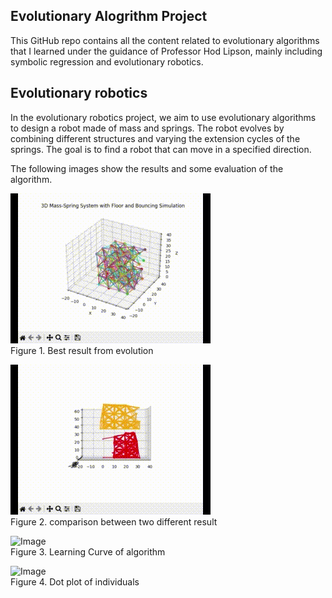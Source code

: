 ## Evolutionary Alogrithm Project

This GitHub repo contains all the content related to evolutionary algorithms that I learned under the guidance of Professor Hod Lipson, mainly including symbolic regression and evolutionary robotics.

## Evolutionary robotics
In the evolutionary robotics project, we aim to use evolutionary algorithms to design a robot made of mass and springs. The robot evolves by combining different structures and varying the extension cycles of the springs. The goal is to find a robot that can move in a specified direction.

The following images show the results and some evaluation of the algorithm.

![Image](https://github.com/Luohongsuyu/Evolutionary-Alogrithm-Project/blob/main/Image/GIF1.gif)<br>
Figure 1. Best result from evolution<br>

![Image](https://github.com/Luohongsuyu/Evolutionary-Alogrithm-Project/blob/main/Image/GIF2.gif)<br>
Figure 2. comparison between two different result<br>

![Image](image_set/Learning_curve.png)<br>
Figure 3. Learning Curve of algorithm<br>

![Image](image_set/dot_plot.png)<br>
Figure 4. Dot plot of individuals<br>



